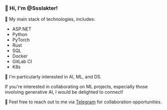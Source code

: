 ### 👋 Hi, I'm @Ssslakter!

🌱 My main stack of technologies, includes:
- ASP.NET
- Python
- PyTorch
- Rust
- SQL
- Docker
- GitLab CI
- K8s

👀 I'm particularly interested in AI, ML, and DS.

If you're interested in collaborating on ML projects, especially those involving generative AI, I would be delighted to connect!

💬 Feel free to reach out to me via [Telegram](https://t.me/ssslakter) for collaboration opportunities.

<!---
Ssslakter/Ssslakter is a ✨ special ✨ repository because its `README.md` (this file) appears on your GitHub profile.
You can click the Preview link to take a look at your changes.
--->
